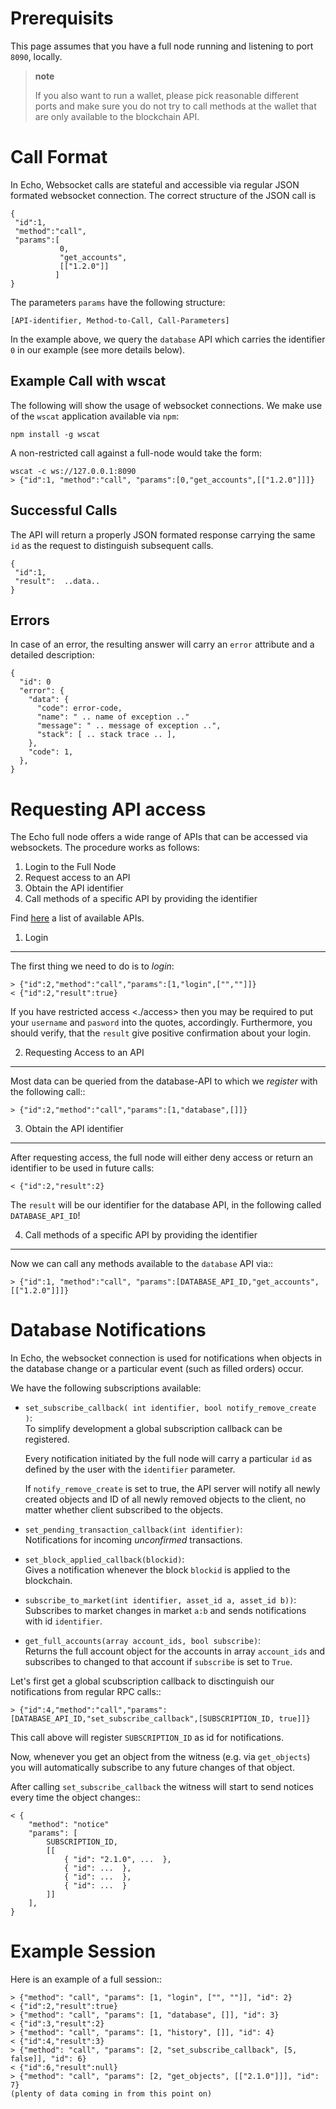 Prerequisits
============

This page assumes that you have a full node running and listening to port `8090`, locally.

> **note**
>
> If you also want to run a wallet, please pick reasonable different  
> ports and make sure you do not try to call methods at the wallet that are only available to the blockchain API.

Call Format
===========

In Echo, Websocket calls are stateful and accessible via regular JSON formated websocket connection. The correct structure of the JSON call is

``` sourceCode
{
 "id":1,
 "method":"call",
 "params":[
           0,
           "get_accounts",
           [["1.2.0"]]
          ]
}
```

The parameters `params` have the following structure:

``` sourceCode
[API-identifier, Method-to-Call, Call-Parameters]
```

In the example above, we query the `database` API which carries the identifier `0` in our example (see more details below).

Example Call with wscat
-----------------------

The following will show the usage of websocket connections. We make use of the `wscat` application available via `npm`:

``` sourceCode
npm install -g wscat
```

A non-restricted call against a full-node would take the form:

``` sourceCode
wscat -c ws://127.0.0.1:8090
> {"id":1, "method":"call", "params":[0,"get_accounts",[["1.2.0"]]]}
```

Successful Calls
----------------

The API will return a properly JSON formated response carrying the same `id` as the request to distinguish subsequent calls.

``` sourceCode
{
 "id":1,
 "result":  ..data..
}
```

Errors
------

In case of an error, the resulting answer will carry an `error` attribute and a detailed description:

``` sourceCode
{
  "id": 0
  "error": {
    "data": {
      "code": error-code,
      "name": " .. name of exception .."
      "message": " .. message of exception ..",
      "stack": [ .. stack trace .. ],
    },
    "code": 1,
  },
}
```

Requesting API access
=====================

The Echo full node offers a wide range of APIs that can be accessed via websockets. The procedure works as follows:

1.  Login to the Full Node
2.  Request access to an API
3.  Obtain the API identifier
4.  Call methods of a specific API by providing the identifier

Find [here](echo/APIs) a list of available APIs.

1. Login
--------

The first thing we need to do is to *login*:

    > {"id":2,"method":"call","params":[1,"login",["",""]]}
    < {"id":2,"result":true}

If you have restricted access &lt;./access&gt; then you may be required to put your `username` and `pasword` into the quotes, accordingly. Furthermore, you should verify, that the `result` give positive confirmation about your login.

2. Requesting Access to an API
------------------------------

Most data can be queried from the database-API to which we *register* with the following call::

    > {"id":2,"method":"call","params":[1,"database",[]]}

3. Obtain the API identifier
----------------------------

After requesting access, the full node will either deny access or return an identifier to be used in future calls:

    < {"id":2,"result":2}

The `result` will be our identifier for the database API, in the following called `DATABASE_API_ID`!

4. Call methods of a specific API by providing the identifier
-------------------------------------------------------------

Now we can call any methods available to the `database` API via::

    > {"id":1, "method":"call", "params":[DATABASE_API_ID,"get_accounts",[["1.2.0"]]]}

Database Notifications
======================

In Echo, the websocket connection is used for notifications when objects in the database change or a particular event (such as filled orders) occur.

We have the following subscriptions available:

-   `set_subscribe_callback( int identifier, bool notify_remove_create )`:  
    To simplify development a global subscription callback can be registered.

    Every notification initiated by the full node will carry a particular `id` as defined by the user with the `identifier` parameter.
    
      If `notify_remove_create` is set to true, the API server will notify all newly created objects and ID of all newly removed objects to the client, no matter whether client subscribed to the objects.

-   `set_pending_transaction_callback(int identifier)`:  
    Notifications for incoming *unconfirmed* transactions.

-   `set_block_applied_callback(blockid)`:  
    Gives a notification whenever the block `blockid` is applied to the blockchain.

-   `subscribe_to_market(int identifier, asset_id a, asset_id b))`:  
    Subscribes to market changes in market `a:b` and sends notifications with id `identifier`.

-   `get_full_accounts(array account_ids, bool subscribe)`:  
    Returns the full account object for the accounts in array `account_ids` and subscribes to changed to that account if `subscribe` is set to `True`.

Let's first get a global scubscription callback to disctinguish our notifications from regular RPC calls::

    > {"id":4,"method":"call","params":[DATABASE_API_ID,"set_subscribe_callback",[SUBSCRIPTION_ID, true]]}

This call above will register `SUBSCRIPTION_ID` as id for notifications.

Now, whenever you get an object from the witness (e.g. via `get_objects`) you will automatically subscribe to any future changes of that object.

After calling `set_subscribe_callback` the witness will start to send notices every time the object changes::

    < {
        "method": "notice"
        "params": [
            SUBSCRIPTION_ID, 
            [[
                { "id": "2.1.0", ...  },
                { "id": ...  },
                { "id": ...  },
                { "id": ...  }
            ]]
        ], 
    }

Example Session
===============

Here is an example of a full session::

    > {"method": "call", "params": [1, "login", ["", ""]], "id": 2}
    < {"id":2,"result":true}
    > {"method": "call", "params": [1, "database", []], "id": 3}
    < {"id":3,"result":2}
    > {"method": "call", "params": [1, "history", []], "id": 4}
    < {"id":4,"result":3}
    > {"method": "call", "params": [2, "set_subscribe_callback", [5, false]], "id": 6}
    < {"id":6,"result":null}
    > {"method": "call", "params": [2, "get_objects", [["2.1.0"]]], "id": 7}
    (plenty of data coming in from this point on)
